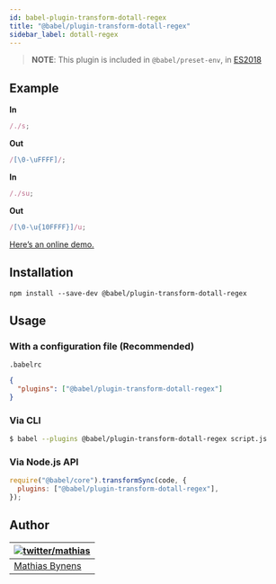 ```yaml
---
id: babel-plugin-transform-dotall-regex
title: "@babel/plugin-transform-dotall-regex"
sidebar_label: dotall-regex
---
```


> **NOTE**: This plugin is included in `@babel/preset-env`, in [ES2018](https://github.com/tc39/proposals/blob/master/finished-proposals.md)

## Example

**In**

```js title="JavaScript"
/./s;
```

**Out**

```js title="JavaScript"
/[\0-\uFFFF]/;
```

**In**

```js title="JavaScript"
/./su;
```

**Out**

```js title="JavaScript"
/[\0-\u{10FFFF}]/u;
```

[Here’s an online demo.](https://mothereff.in/regexpu#input=const+regex+%3D+/foo.bar/s%3B%0Aconsole.log%28%0A++regex.test%28%27foo%5Cnbar%27%29%0A%29%3B%0A//+%E2%86%92+true&dotAllFlag=1)

## Installation

```shell npm2yarn
npm install --save-dev @babel/plugin-transform-dotall-regex
```

## Usage

### With a configuration file (Recommended)

`.babelrc`

```json title="babel.config.json"
{
  "plugins": ["@babel/plugin-transform-dotall-regex"]
}
```

### Via CLI

```sh title="Shell"
$ babel --plugins @babel/plugin-transform-dotall-regex script.js
```

### Via Node.js API

```js title="JavaScript"
require("@babel/core").transformSync(code, {
  plugins: ["@babel/plugin-transform-dotall-regex"],
});
```

## Author

| [![twitter/mathias](https://gravatar.com/avatar/24e08a9ea84deb17ae121074d0f17125?s=70)](https://twitter.com/mathias "Follow @mathias on Twitter") |
| ------------------------------------------------------------------------------------------------------------------------------------------------- |
| [Mathias Bynens](https://mathiasbynens.be/)                                                                                                       |
